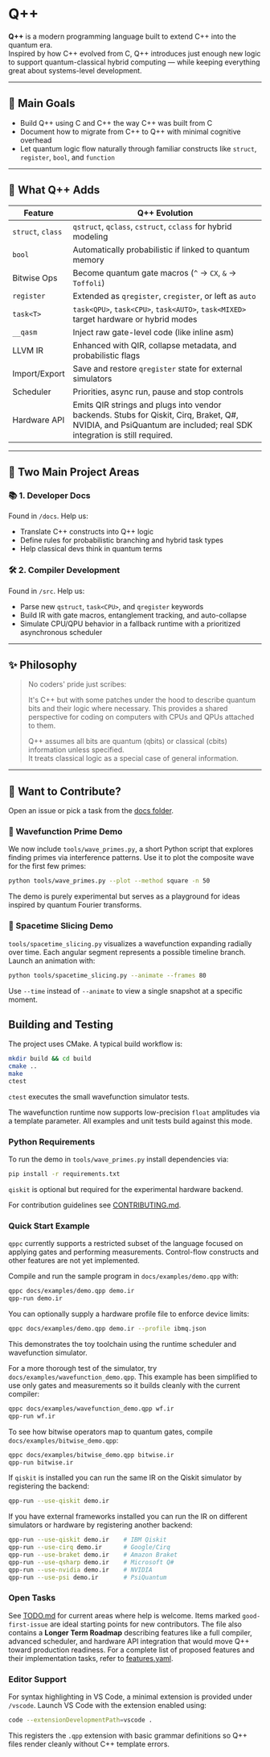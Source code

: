 # Q++

**Q++** is a modern programming language built to extend C++ into the quantum era.  
Inspired by how C++ evolved from C, Q++ introduces just enough new logic to support quantum-classical hybrid computing — while keeping everything great about systems-level development.

---

## 📌 Main Goals

- Build Q++ using C and C++ the way C++ was built from C
- Document how to migrate from C++ to Q++ with minimal cognitive overhead
- Let quantum logic flow naturally through familiar constructs like `struct`, `register`, `bool`, and `function`

---

## 🔧 What Q++ Adds

| Feature | Q++ Evolution |
|--------|----------------|
| `struct`, `class` | `qstruct`, `qclass`, `cstruct`, `cclass` for hybrid modeling |
| `bool` | Automatically probabilistic if linked to quantum memory |
| Bitwise Ops | Become quantum gate macros (`^` → `CX`, `&` → `Toffoli`) |
| `register` | Extended as `qregister`, `cregister`, or left as `auto` |
| `task<T>` | `task<QPU>`, `task<CPU>`, `task<AUTO>`, `task<MIXED>` target hardware or hybrid modes |
| `__qasm` | Inject raw gate-level code (like inline asm) |
| LLVM IR | Enhanced with QIR, collapse metadata, and probabilistic flags |
| Import/Export | Save and restore `qregister` state for external simulators |
| Scheduler | Priorities, async run, pause and stop controls |
| Hardware API | Emits QIR strings and plugs into vendor backends. Stubs for Qiskit, Cirq, Braket, Q#, NVIDIA, and PsiQuantum are included; real SDK integration is still required. |

---

## 📘 Two Main Project Areas

### 📚 1. Developer Docs
Found in `/docs`. Help us:
- Translate C++ constructs into Q++ logic
- Define rules for probabilistic branching and hybrid task types
- Help classical devs think in quantum terms

### 🛠️ 2. Compiler Development
Found in `/src`. Help us:
- Parse new `qstruct`, `task<CPU>`, and `qregister` keywords
- Build IR with gate macros, entanglement tracking, and auto-collapse
- Simulate CPU/QPU behavior in a fallback runtime with a prioritized
  asynchronous scheduler

---

## ✨ Philosophy

> No coders' pride just scribes:
> 
> It's C++ but with some patches under the hood to describe quantum bits and their logic where necessary.
> This provides a shared perspective for coding on computers with CPUs and QPUs attached to them.
>
> Q++ assumes all bits are quantum (qbits) or classical (cbits) information unless specified.  
> It treats classical logic as a special case of general information.

---

## 🤝 Want to Contribute?

Open an issue or pick a task from the [docs folder](https://github.com/sefunmi4/qpp-lang/blob/main/docs/overview.md#q-docs-overview).

### 🧪 Wavefunction Prime Demo

We now include `tools/wave_primes.py`, a short Python script that explores
finding primes via interference patterns. Use it to plot the composite wave for
the first few primes:

```bash
python tools/wave_primes.py --plot --method square -n 50
```

The demo is purely experimental but serves as a playground for ideas inspired by
quantum Fourier transforms.

### 🌌 Spacetime Slicing Demo

`tools/spacetime_slicing.py` visualizes a wavefunction expanding radially over
time. Each angular segment represents a possible timeline branch. Launch an
animation with:

```bash
python tools/spacetime_slicing.py --animate --frames 80
```

Use `--time` instead of `--animate` to view a single snapshot at a specific
moment.



## Building and Testing

The project uses CMake. A typical build workflow is:

```bash
mkdir build && cd build
cmake ..
make
ctest
```

`ctest` executes the small wavefunction simulator tests.

The wavefunction runtime now supports low-precision `float` amplitudes via a
template parameter. All examples and unit tests build against this mode.

### Python Requirements

To run the demo in `tools/wave_primes.py` install dependencies via:

```bash
pip install -r requirements.txt
```

`qiskit` is optional but required for the experimental hardware backend.

For contribution guidelines see [CONTRIBUTING.md](CONTRIBUTING.md).

### Quick Start Example

`qppc` currently supports a restricted subset of the language focused on
applying gates and performing measurements. Control-flow constructs and
other features are not yet implemented.

Compile and run the sample program in `docs/examples/demo.qpp` with:

```bash
qppc docs/examples/demo.qpp demo.ir
qpp-run demo.ir
```
You can optionally supply a hardware profile file to enforce device limits:
```bash
qppc docs/examples/demo.qpp demo.ir --profile ibmq.json
```

This demonstrates the toy toolchain using the runtime scheduler and wavefunction simulator.

For a more thorough test of the simulator, try `docs/examples/wavefunction_demo.qpp`.
This example has been simplified to use only gates and measurements so it
builds cleanly with the current compiler:

```bash
qppc docs/examples/wavefunction_demo.qpp wf.ir
qpp-run wf.ir
```

To see how bitwise operators map to quantum gates, compile `docs/examples/bitwise_demo.qpp`:

```bash
qppc docs/examples/bitwise_demo.qpp bitwise.ir
qpp-run bitwise.ir
```

If `qiskit` is installed you can run the same IR on the Qiskit simulator by registering the backend:

```bash
qpp-run --use-qiskit demo.ir
```

If you have external frameworks installed you can run the IR on different simulators or hardware by registering another backend:

```bash
qpp-run --use-qiskit demo.ir    # IBM Qiskit
qpp-run --use-cirq demo.ir      # Google/Cirq
qpp-run --use-braket demo.ir    # Amazon Braket
qpp-run --use-qsharp demo.ir    # Microsoft Q#
qpp-run --use-nvidia demo.ir    # NVIDIA
qpp-run --use-psi demo.ir       # PsiQuantum
```

### Open Tasks

See [TODO.md](TODO.md) for current areas where help is welcome. Items marked
`good-first-issue` are ideal starting points for new contributors. The file also
contains a **Longer Term Roadmap** describing features like a full compiler,
advanced scheduler, and hardware API integration that would move Q++ toward
production readiness.
For a complete list of proposed features and their implementation tasks,
refer to [features.yaml](features.yaml).

### Editor Support

For syntax highlighting in VS Code, a minimal extension is provided under
`/vscode`. Launch VS Code with the extension enabled using:

```bash
code --extensionDevelopmentPath=vscode .
```

This registers the `.qpp` extension with basic grammar definitions so Q++
files render cleanly without C++ template errors.

